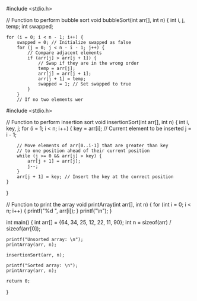#include <stdio.h>

// Function to perform bubble sort
void bubbleSort(int arr[], int n) {
    int i, j, temp;
    int swapped;

    for (i = 0; i < n - 1; i++) {
        swapped = 0; // Initialize swapped as false
        for (j = 0; j < n - i - 1; j++) {
            // Compare adjacent elements
            if (arr[j] > arr[j + 1]) {
                // Swap if they are in the wrong order
                temp = arr[j];
                arr[j] = arr[j + 1];
                arr[j + 1] = temp;
                swapped = 1; // Set swapped to true
            }
        }
        // If no two elements wer







#include <stdio.h>

// Function to perform insertion sort
void insertionSort(int arr[], int n) {
    int i, key, j;
    for (i = 1; i < n; i++) {
        key = arr[i]; // Current element to be inserted
        j = i - 1;

        // Move elements of arr[0..i-1] that are greater than key
        // to one position ahead of their current position
        while (j >= 0 && arr[j] > key) {
            arr[j + 1] = arr[j];
            j--;
        }
        arr[j + 1] = key; // Insert the key at the correct position
    }
}

// Function to print the array
void printArray(int arr[], int n) {
    for (int i = 0; i < n; i++) {
        printf("%d ", arr[i]);
    }
    printf("\n");
}

int main() {
    int arr[] = {64, 34, 25, 12, 22, 11, 90};
    int n = sizeof(arr) / sizeof(arr[0]);

    printf("Unsorted array: \n");
    printArray(arr, n);

    insertionSort(arr, n);

    printf("Sorted array: \n");
    printArray(arr, n);

    return 0;
}
